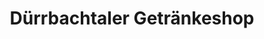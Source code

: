 ---
title: "Dürrbachtaler Getränkeshop"
url: /wuerzburg/duerrbachtaler-getraenkeshop/
shop: Getränke
---